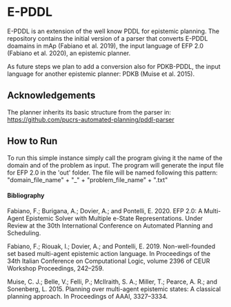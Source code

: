 # E-PDDL

E-PDDL is an extension of the well know PDDL for epistemic planning.
The repository contains the initial version of a parser that converts E-PDDL doamains in mAp (Fabiano et al. 2019), the input language of EFP 2.0 (Fabiano et al. 2020), an epistemic planner.

As future steps we plan to add a conversion also for PDKB-PDDL, the input language for another epistemic planner: PDKB (Muise et al. 2015).

## Acknowledgements
The planner inherits its basic structure from the parser in: https://github.com/pucrs-automated-planning/pddl-parser

## How to Run
To run this simple instance simply call the program giving it the name of the domain and of the problem as input.
The program will generate the input file for EFP 2.0 in the 'out' folder.
The file will be named following this pattern: "domain_file_name" + "_" + "problem_file_name" + ".txt"

#### Bibliography
Fabiano, F.; Burigana, A.; Dovier, A.; and Pontelli, E. 2020.
EFP 2.0: A Multi-Agent Epistemic Solver with Multiple e-State Representations.
Under Review at the 30th International Conference on Automated Planning and Scheduling.


Fabiano, F.; Riouak, I.; Dovier, A.; and Pontelli, E. 2019.
Non-well-founded set based multi-agent epistemic action language.
In Proceedings of the 34th Italian Conference on Computational Logic, volume 2396 of CEUR Workshop Proceedings, 242–259.

Muise, C. J.; Belle, V.; Felli, P.; McIlraith, S. A.; Miller, T.; Pearce, A. R.; and Sonenberg, L. 2015.
Planning over multi-agent epistemic states: A classical planning  approach.
In Proceedings of AAAI, 3327–3334.
